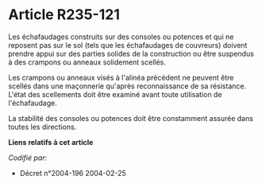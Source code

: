 # Article R235-121

Les échafaudages construits sur des consoles ou potences et qui ne reposent pas sur le sol (tels que les échafaudages de
couvreurs) doivent prendre appui sur des parties solides de la construction ou être suspendus à des crampons ou anneaux
solidement scellés.

Les crampons ou anneaux visés à l'alinéa précédent ne peuvent être scellés dans une maçonnerie qu'après reconnaissance de sa
résistance. L'état des scellements doit être examiné avant toute utilisation de l'échafaudage.

La stabilité des consoles ou potences doit être constamment assurée dans toutes les directions.

**Liens relatifs à cet article**

_Codifié par_:

  - Décret n°2004-196 2004-02-25
